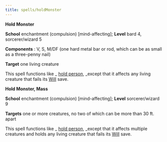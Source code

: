 ```yaml
---
title: spells/holdMonster
---
```

 **Hold Monster**

**School** enchantment (compulsion) [mind-affecting]; **Level** bard 4, sorcerer/wizard 5

**Components** : V, S, M/DF (one hard metal bar or rod, which can be as small as a three-penny nail)

**Target** one living creature

This spell functions like _ [hold person](holdPerson.md#_hold-person), _except that it affects any living creature that fails its [Will](../combat.md#_will) save.

**Hold Monster, Mass**

**School** enchantment (compulsion) [mind-affecting]; **Level** sorcerer/wizard 9

**Targets** one or more creatures, no two of which can be more than 30 ft. apart

This spell functions like _ [hold person](holdPerson.md#_hold-person), _except that it affects multiple creatures and holds any living creature that fails its [Will](../combat.md#_will) save.


